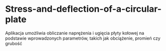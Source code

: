# Stress-and-deflection-of-a-circular-plate
Aplikacja umożliwia obliczanie naprężenia i ugięcia płyty kołowej na podstawie wprowadzonych parametrów, takich jak obciążenie, promień  czy grubość
